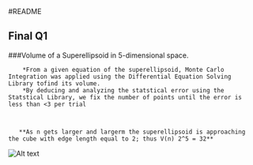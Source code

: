 #README
## Final Q1

###Volume of a Superellipsoid in 5-dimensional space.

        *From a given equation of the superellipsoid, Monte Carlo Integration was applied using the Differential Equation Solving Library tofind its volume.
        *By deducing and analyzing the statstical error using the  Statstical Library, we fix the number of points until the error is less than <3 per trial
       
       
       
       **As n gets larger and largerm the superellipsoid is approaching the cube with edge length equal to 2; thus V(n) 2^5 = 32**
![Alt text](http://i.imgur.com/wglBP2C.png)
            
       
      


